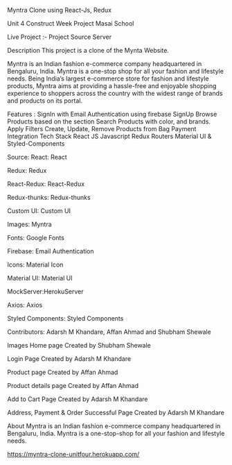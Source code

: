 Myntra Clone using React-Js, Redux

Unit 4 Construct Week Project Masai School

Live Project :-
Project Source Server


Description
This project is a clone of the Mynta Website.

Myntra is an Indian fashion e-commerce company headquartered in Bengaluru, India. Myntra is a one-stop shop for all your fashion and lifestyle needs. Being India’s largest e-commerce store for fashion and lifestyle products, Myntra aims at providing a hassle-free and enjoyable shopping experience to shoppers across the country with the widest range of brands and products on its portal.

Features :
SignIn with Email Authentication using firebase
SignUp
Browse Products based on the section
Search Products with color, and brands.
Apply Filters
Create, Update, Remove Products from Bag
Payment Integration
Tech Stack
React JS
Javascript
Redux
Routers
Material UI & Styled-Components

Source:
React: React

Redux: Redux

React-Redux: React-Redux

Redux-thunks: Redux-thunks

Custom UI: Custom UI

Images: Myntra

Fonts: Google Fonts

Firebase: Email Authentication

Icons: Material Icon

Material UI: Material UI

MockServer:HerokuServer

Axios: Axios

Styled Components: Styled Components

Contributors: 
Adarsh M Khandare,
Affan Ahmad and
Shubham Shewale

Images
Home page
Created by Shubham Shewale






Login Page
Created by Adarsh M Khandare



Product page
Created by Affan Ahmad



Product details page
Created by Affan Ahmad



Add to Cart Page
Created by Adarsh M Khandare


Address, Payment & Order Successful Page
Created by Adarsh M Khandare




About
Myntra is an Indian fashion e-commerce company headquartered in Bengaluru, India. Myntra is a one-stop-shop for all your fashion and lifestyle needs.

https://myntra-clone-unitfour.herokuapp.com/


